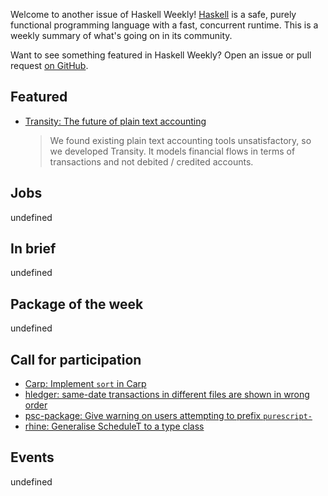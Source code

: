 <!-- 2018-06-21 -->

Welcome to another issue of Haskell Weekly!
[Haskell](https://haskell-lang.org) is a safe, purely functional programming language with a fast, concurrent runtime.
This is a weekly summary of what's going on in its community.

Want to see something featured in Haskell Weekly?
Open an issue or pull request [on GitHub](https://github.com/haskellweekly/haskellweekly.github.io).

## Featured

-   [Transity: The future of plain text accounting](https://www.feram.io/blog/2018-06-05_transity_the_future_of_plain_text_accounting/)

    > We found existing plain text accounting tools unsatisfactory, so we developed Transity. It models financial flows in terms of transactions and not debited / credited accounts.

## Jobs

undefined

## In brief

undefined

## Package of the week

undefined

## Call for participation

-   [Carp: Implement `sort` in Carp](https://github.com/carp-lang/Carp/issues/252)
-   [hledger: same-date transactions in different files are shown in wrong order](https://github.com/simonmichael/hledger/issues/817)
-   [psc-package: Give warning on users attempting to prefix `purescript-`](https://github.com/purescript/psc-package/issues/120)
-   [rhine: Generalise ScheduleT to a type class](https://github.com/turion/rhine/issues/87)

## Events

undefined
